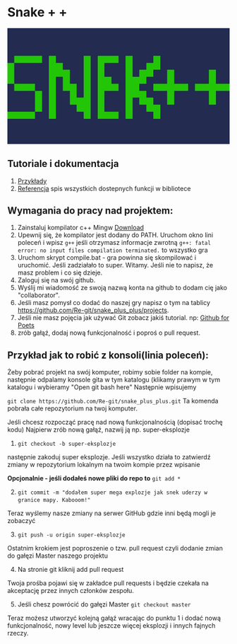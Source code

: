 # Snake + +
![Logo](/assets/images/snekpp.jpg)

## Tutoriale i dokumentacja

1. [Przykłady](https://www.raylib.com/examples.html)
2. [Referencja](https://www.raylib.com/cheatsheet/cheatsheet.html) spis wszystkich dostepnych funkcji w bibliotece

## Wymagania do pracy nad projektem:

1. Zainstaluj kompilator c++ Mingw [Download](https://osdn.net/projects/mingw/downloads/68260/mingw-get-setup.exe/)
2. Upewnij się, że kompilator jest dodany do PATH. Uruchom okno lini poleceń i wpisz `g++` jeśli otrzymasz informacje zwrotną `g++: fatal error: no input files
compilation terminated.` to wszystko gra
3. Uruchom skrypt compile.bat - gra powinna się skompilować i uruchomić. Jeśli zadziałało to super. Witamy. Jeśli nie to napisz, że masz problem i co się dzieje.
4. Zaloguj się na swój github.
5. Wyślij mi wiadomość ze swoją nazwą konta na github to dodam cię jako "collaborator".
6. Jeśli masz pomysł co dodać do naszej gry napisz o tym na tablicy https://github.com/Re-git/snake_plus_plus/projects.
7. Jeśli nie masz pojęcia jak używać Git zobacz jakiś tutorial. np: [Github for Poets](https://www.youtube.com/playlist?list=PLRqwX-V7Uu6ZF9C0YMKuns9sLDzK6zoiV)
8. zrób gałąź, dodaj nową funkcjonalność i poproś o pull request.

## Przykład jak to robić z konsoli(linia poleceń):
Żeby pobrać projekt na swój komputer, robimy sobie folder na kompie, następnie odpalamy konsole gita w tym katalogu (klikamy prawym w tym katalogu i wybieramy "Open git bash here"
Następnie wpisujemy 

`git clone https://github.com/Re-git/snake_plus_plus.git`
Ta komenda pobrała całe repozytorium na twoj komputer.

Jeśli chcesz rozpocząć pracę nad nową funkcjonalnością (dopisać trochę kodu)
Najpierw zrób nową gałąź, nazwij ją np. super-eksplozje
1. `git checkout -b super-eksplozje`

następnie zakoduj super eksplozje. Jeśli wszystko działa to zatwierdź zmiany w repozytorium lokalnym na twoim kompie przez wpisanie

**Opcjonalnie - jeśli dodałeś nowe pliki do repo to** `git add *` 

2. `git commit -m "dodałem super mega explozje jak snek uderzy w granice mapy. Kabooom!"`

Teraz wyślemy nasze zmiany na serwer GitHub gdzie inni będą mogli je zobaczyć

3. `git push -u origin super-eksplozje`

Ostatnim krokiem jest poproszenie o tzw. pull request czyli dodanie zmian do gałęzi Master naszego projektu

4. Na stronie git kliknij add pull request

Twoja prośba pojawi się w zakładce pull requests i będzie czekała na akceptację przez innych członków zespołu.

5. Jeśli chesz powrócić do gałęzi Master `git checkout master`

Teraz możesz utworzyć kolejną gałąź wracając do punktu 1 i dodać nową funkcjonalność, nowy level lub jeszcze więcej eksplozji i innych fajnych rzeczy.
